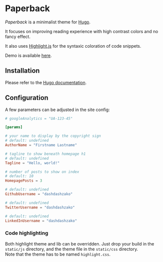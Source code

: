 # Paperback

_Paperback_ is a minimalist theme for [Hugo](http://gohugo.io).

It focuses on improving reading experience with high contrast colors and no fancy effect.

It also uses [Highlight.js](https://highlightjs.org/) for the syntaxic coloration of code snippets.

Demo is available [here](https://dashdashzako.github.io/paperback-demo/).

## Installation

Please refer to the [Hugo documentation](http://gohugo.io/themes/installing/).

## Configuration

A few parameters can be adjusted in the site config:

```toml
# googleAnalytics = "UA-123-45"

[params]

# your name to display by the copyright sign
# default: undefined
AuthorName = "Firstname Lastname"

# tagline to show beneath homepage h1
# default: undefined
Tagline = "Hello, world!"

# number of posts to show on index
# default: 10
HomepagePosts = 3

# default: undefined
GithubUsername = "dashdashzako"

# default: undefined
TwitterUsername = "dashdashzako"

# default: undefined
LinkedInUsername = "dashdashzako"
```

### Code highlighting

Both highlight theme and lib can be overridden. Just drop your build in the `static/js` directory, and the theme file in the `static/css` directory.  
Note that the theme has to be named `highlight.css`.
